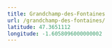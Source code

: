 ```yaml
---
title: Grandchamp-des-Fontaines
url: /grandchamp-des-fontaines/
latitude: 47.3651112
longitude: -1.6058096000000002
---
```

